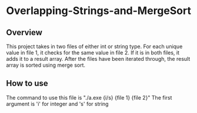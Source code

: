 # Overlapping-Strings-and-MergeSort

## Overview
This project takes in two files of either int or string type.
For each unique value in file 1, it checks for the same value in file 2.
If it is in both files, it adds it to a result array.
After the files have been iterated through, the result array is sorted using merge sort.

## How to use
The command to use this file is "./a.exe {i/s} {file 1} {file 2}"
The first argument is 'i' for integer and 's' for string
